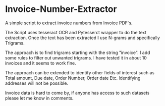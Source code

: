 # Invoice-Number-Extractor
A simple script to extract invoice numbers from Invoice PDF's. 

The Script uses tesseract OCR and Pytesserct wrapper to do the text extraction.
Once the text has been extracted I use N-grams and specifically Trigrams.

The approach is to find trigrams starting with the string "invoice". I add some rules
to filter out unwanted trigrams. I have tested it in about 10 invoices and it seems to work
fine. 

The approach can be extended to identify other fields of interest such as Total amount,
Due date, Order Number, Order date Etc. Identifying addresses will not be possible.

Invoice data is hard to come by, if anyone has access to such datasets please let me 
know in comments.
